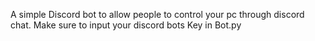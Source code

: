 A simple Discord bot to allow people to control your pc through discord chat.
Make sure to input your discord bots Key in Bot.py
